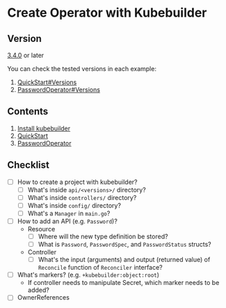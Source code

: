 # Create Operator with Kubebuilder

## Version

[3.4.0](https://github.com/kubernetes-sigs/kubebuilder/releases/tag/v3.4.0) or later

You can check the tested versions in each example:

1. [QuickStart#Versions](02-quick-start/README.md#versions)
1. [PasswordOperator#Versions](03-password-operator/README.md#versions)

## Contents

1. [Install kubebuilder](01-install)
1. [QuickStart](02-quick-start)
1. [PasswordOperator](03-password-operator)

## Checklist

- [ ] How to create a project with kubebuilder?
    - [ ] What's inside `api/<versions>/` directory?
    - [ ] What's inside `controllers/` directory?
    - [ ] What's inside `config/` directory?
    - [ ] What's a `Manager` in `main.go`?
- [ ] How to add an API (e.g. `Password`)?
    - Resource
        - [ ] Where will the new type definition be stored?
        - [ ] What is `Password`, `PasswordSpec`, and `PasswordStatus` structs?
    - Controller
        - [ ] What's the input (arguments) and output (returned value) of `Reconcile` function of `Reconciler` interface?
- [ ] What's markers? (e.g. `+kubebuilder:object:root`)
    - If controller needs to manipulate Secret, which marker needs to be added?
- [ ] OwnerReferences
